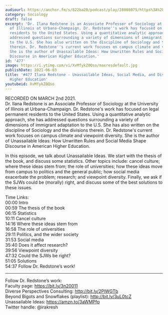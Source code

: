 ```yaml
---
audiourl: https://anchor.fm/s/822ba20/podcast/play/28008075/https%3A%2F%2Fd3ctxlq1ktw2nl.cloudfront.net%2Fstaging%2F2021-2-5%2F9a357980-4591-1c40-1e6a-659dea92410e.m4a
category: Sociology
draft: false
excerpt: 'Dr. Ilana Redstone is an Associate Professor of Sociology at the University
  of Illinois at Urbana-Champaign. Dr. Redstone''s work has focused on legal permanent
  residents to the United States. Using a quantitative analytic approach, she has
  addressed questions surrounding a variety of dimensions of immigrant adaptation
  to the U.S. She has also written on the discipline of Sociology and the divisions
  therein. Dr. Redstone''s current work focuses on campus climate and viewpoint diversity.
  She is the author of Unassailable Ideas: How Unwritten Rules and Social Media Shape
  Discourse in American Higher Education.'
id: '477'
image: https://i.ytimg.com/vi/XvMfykZ0Qso/maxresdefault.jpg
publishDate: 2021-06-03
title: '#477 Ilana Redstone - Unassailable Ideas, Social Media, and Discourse in American
  Higher Education'
youtubeid: XvMfykZ0Qso
---
```

<div class="timelinks">

RECORDED ON MARCH 2nd 2021.  
Dr. Ilana Redstone is an Associate Professor of Sociology at the University of Illinois at Urbana-Champaign. Dr. Redstone's work has focused on legal permanent residents to the United States. Using a quantitative analytic approach, she has addressed questions surrounding a variety of dimensions of immigrant adaptation to the U.S. She has also written on the discipline of Sociology and the divisions therein. Dr. Redstone's current work focuses on campus climate and viewpoint diversity. She is the author of Unassailable Ideas: How Unwritten Rules and Social Media Shape Discourse in American Higher Education.

In this episode, we talk about Unassailable Ideas. We start with the thesis of the book, and discuss some statistics. Other topics include: cancel culture; where these ideas stem from; the role of universities; how these ideas move from campus to politics and the general public; how social media exacerbate the problem; research; and viewpoint diversity. Finally, we ask if the SJWs could be (morally) right, and discuss some of the best solutions to these issues.

Time Links:  
<time>00:00</time> Intro  
<time>00:59</time> The thesis of the book  
<time>06:15</time> Statistics  
<time>10:11</time> Cancel culture  
<time>14:16</time> Where these ideas stem from  
<time>16:58</time> The role of universities  
<time>29:11</time> Politics, and the wider society  
<time>31:53</time> Social media  
<time>35:40</time> Does it affect research?  
<time>39:56</time> Viewpoint diversity  
<time>47:32</time> Could the SJWs be right?  
<time>51:05</time> Solutions  
<time>54:37</time> Follow Dr. Redstone’s work!

---

Follow Dr. Redstone’s work:  
Faculty page: https://bit.ly/3n20011  
Diverse Perspectives Consulting: http://bit.ly/2PlWGTb  
Beyond Bigots and Snowflakes (playlist): http://bit.ly/3uL0tcZ  
Unassailable Ideas: https://amzn.to/3aWMPfp  
Twitter handle: @irakresh
</div>

